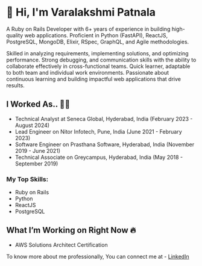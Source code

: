 # 👋 Hi, I'm  Varalakshmi Patnala 

A Ruby on Rails Developer with 6+ years of experience in building high-quality web applications. Proficient in Python (FastAPI), ReactJS, PostgreSQL, MongoDB, Elixir, RSpec, GraphQL, and Agile methodologies. 

Skilled in analyzing requirements, implementing solutions, and optimizing performance. Strong debugging, and communication skills with the ability to collaborate effectively in cross-functional teams. 
Quick learner, adaptable to both team and individual work environments. Passionate about continuous learning and building impactful web applications that drive results.

## I Worked As.. 👨‍💻

- Technical Analyst at Seneca Global, Hyderabad, India (February 2023 - August 2024)
- Lead Engineer on Nitor Infotech, Pune, India (June 2021 - February 2023)
- Software Engineer on Prasthana Software, Hyderabad, India (November 2019 - June 2021)
- Technical Associate on Greycampus, Hyderabad, India (May 2018 - September 2019)

### My Top Skills:

- Ruby on Rails
- Python
- ReactJS
- PostgreSQL

## What I’m Working on Right Now 🔥

- AWS Solutions Architect Certification

To know more about me professionally, You can connect me at - [LinkedIn](https://www.linkedin.com/in/varalakshmipatnala)

